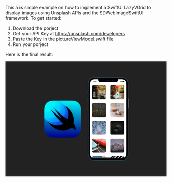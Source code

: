 This a is simple example on how to implement a SwiftUI LazyVGrid 
to display images using Unsplash APIs and the SDWebImageSwiftUI framework. 
To get started:

1. Download the porject
2. Get your API Key at https://unsplash.com/developers
3. Paste the Key in the pictureViewModel.swift file 
4. Run your porject 


Here is the final result:

![swiftui_lazyvgrid](swiftui_lazyvgrid.png)
